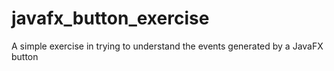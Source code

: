 # javafx_button_exercise
A simple exercise in trying to understand the events generated by a JavaFX button
